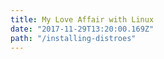 ```yaml
---
title: My Love Affair with Linux
date: "2017-11-29T13:20:00.169Z"
path: "/installing-distroes"
---
```


